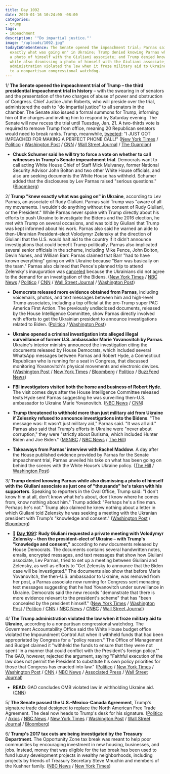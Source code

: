 ```yaml
---
title: Day 1092
date: 2020-01-16 10:24:00 -08:00
categories:
- trump
tags:
- impeachment
description: '"Do impartial justice."'
image: "/uploads/1092.jpg"
todayInOneSentence: The Senate opened the impeachment trial; Parnas said Trump "knew
  exactly what was going on" in Ukraine; Trump denied knowing Parnas while also dismissing
  a photo of himself with the Giuliani associate; and Trump denied knowing Parnas
  while also dismissing a photo of himself with the Giuliani associate; and the Trump
  administration violated the law when it froze military aid to Ukraine, according
  to a nonpartisan congressional watchdog.
---
```


1/ **The Senate opened the impeachment trial of Trump – the third presidential impeachment trial in history** – with the swearing in of senators and the presentation of the two charges of abuse of power and obstruction of Congress. Chief Justice John Roberts, who will preside over the trial, administered the oath to "do impartial justice" to all senators in the chamber. The Senate also issued a formal summons for Trump, informing him of the charges and inviting him to respond by Saturday evening. The Senate will now recess the trial until Tuesday, Jan. 21. A two-thirds vote is required to remove Trump from office, meaning 20 Republican senators would need to break ranks. Trump, meanwhile, [tweeted](https://twitter.com/realDonaldTrump/status/1217909231946477575): "I JUST GOT IMPEACHED FOR MAKING A PERFECT PHONE CALL!" ([New York Times](https://www.nytimes.com/2020/01/16/us/politics/trump-impeachment.html) / [Politico](https://www.politico.com/news/2020/01/16/mcconnell-pelosi-impeachment-articles-pens-099709) / [Washington Post](https://www.washingtonpost.com/politics/impeachment-trial-live-updates/2020/01/16/bfb641d6-37d5-11ea-bf30-ad313e4ec754_story.html) / [CNN](https://www.cnn.com/2020/01/16/politics/senate-impeachment-trial-starts/index.html) / [Wall Street Journal](https://www.wsj.com/articles/senators-to-be-sworn-in-as-trump-impeachment-trial-begins-11579177831) / [The Guardian](https://www.theguardian.com/us-news/live/2020/jan/16/trump-impeachment-trial-live-news-ukraine-pelosi-giuliani-latest-updates-senate-democrats))

* **Chuck Schumer said he will try to force a vote on whether to call witnesses in Trump's Senate impeachment trial**. Democrats want to call acting White House Chief of Staff Mick Mulvaney, former National Security Advisor John Bolton and two other White House officials, and also are seeking documents the White House has withheld. Schumer added that the disclosures by Lev Parnas raised "serious questions." ([Bloomberg](https://www.bloomberg.com/news/articles/2020-01-16/senators-to-be-sworn-in-by-chief-justice-impeachment-update))

2/ **Trump "knew exactly what was going on" in Ukraine**, according to Lev Parnas, an associate of Rudy Giuliani. Parnas said Trump was "aware of all my movements. I wouldn't do anything without the consent of Rudy Giuliani, or the President." While Parnas never spoke with Trump directly about his efforts to push Ukraine to investigate the Bidens and the 2016 election, he met with Trump on several occasions, and was told by Giuliani that Trump was kept informed about his work. Parnas also said he warned an aide to then-Ukrainian President-elect Volodymyr Zelensky at the direction of Giuliani that the U.S. would halt aid to the country if it didn't announce investigations that could benefit Trump politically. Parnas also implicated several senior officials in the scheme, including Mike Pence, John Bolton, Devin Nunes, and William Barr. Parnas claimed that Barr "had to have known everything" going on with Ukraine because "Barr was basically on the team." Parnas also claimed that Pence's planned trip to attend Zelensky's inauguration was [canceled](https://whatthefuckjusthappenedtoday.com/2019/10/04/day-988/#7-house-democrats-demanded-that-penc) because the Ukrainians did not agree to the demand for an investigation of the Bidens. ([New York Times](https://www.nytimes.com/2020/01/15/us/politics/lev-parnas-ukraine-trump-giuliani.html) / [NBC News](https://www.nbcnews.com/news/us-news/giuliani-associate-parnas-says-trump-knew-exactly-what-was-going-n1116731) / [Politico](https://www.politico.com/news/2020/01/15/lev-parnas-trump-knew-everything-099508) / [CNN](https://www.cnn.com/2020/01/15/politics/lev-parnas-trump-ukraine/index.html) / [Wall Street Journal](https://www.wsj.com/articles/house-impeachment-panels-release-documents-on-contacts-of-lev-parnas-11579141413) / [Washington Post](https://www.washingtonpost.com/politics/parnas-used-access-to-trumps-world-to-help-push-shadow-ukraine-effort-new-documents-show/2020/01/15/f350dd78-37f1-11ea-bf30-ad313e4ec754_story.html))

* **Democrats released more evidence obtained from Parnas**, including voicemails, photos, and text messages between him and high-level Trump associates, including a top official at the pro-Trump super PAC America First Action. The previously undisclosed documents, released by the House Intelligence Committee, show Parnas directly involved with efforts to get the Ukrainian president to announce investigations related to Biden. ([Politico](https://www.politico.com/news/2020/01/15/house-democrats-parnas-evidence-099413) / [Washington Post](https://www.washingtonpost.com/politics/parnas-used-access-to-trumps-world-to-help-push-shadow-ukraine-effort-new-documents-show/2020/01/15/f350dd78-37f1-11ea-bf30-ad313e4ec754_story.html))

* **Ukraine opened a criminal investigation into alleged illegal surveillance of former U.S. ambassador Marie Yovanovitch by Parnas**. Ukraine's interior ministry announced the investigation citing the documents released by House Democrats, which included several WhatsApp messages between Parnas and Robert Hyde, a Connecticut Republican who is running for a seat in Congress, that discussed monitoring Yovanovitch's physical movements and electronic devices. ([Washington Post](https://www.washingtonpost.com/world/europe/ukraine-opens-probe-into-possible-surveillance-of-us-ambassador-yovanovitch/2020/01/16/a5ae3e82-3862-11ea-a1ff-c48c1d59a4a1_story.html) / [New York Times](https://www.nytimes.com/2020/01/16/world/europe/ukraine-yovanovitch-investigation.html) / [Bloomberg](https://www.bloomberg.com/news/articles/2020-01-16/ukraine-probes-alleged-yovanovitch-surveillance-and-burisma-hack) / [Politico](https://www.politico.eu/article/ukraine-probes-possible-surveillance-of-us-ambassador/) / [BuzzFeed News](https://www.buzzfeednews.com/article/christopherm51/ukraine-impeachment-lev-parnas-marie-yovanovitch))

* **FBI investigators visited both the home and business of Robert Hyde**. The visit comes days after the House Intelligence Committee released texts Hyde sent Parnas suggesting he was surveilling then-U.S. ambassador to Ukraine Marie Yovanovitch. ([NBC News](https://www.nbcnews.com/politics/trump-impeachment-inquiry/fbi-visits-robert-hyde-s-home-office-after-he-s-n1117181) / [CNN](https://www.cnn.com/2020/01/16/politics/fbi-robert-hyde/))

* **Trump threatened to withhold more than just military aid from Ukraine if Zelesnky refused to announce investigations into the Bidens**. "The message was: It wasn’t just military aid," Parnas said. "It was all aid." Parnas also said that Trump's efforts in Ukraine were "never about corruption," they were "strictly about Burisma, which included Hunter Biden and Joe Biden." ([MSNBC](https://www.msnbc.com/msnbc/watch/lev-parnas-on-maddow-everybody-was-in-the-loop-76876869606) / [NBC News](https://www.nbcnews.com/news/us-news/giuliani-associate-parnas-says-trump-knew-exactly-what-was-going-n1116731) / [The Hill](https://thehill.com/homenews/administration/478528-parnas-reveals-new-accusations-against-trump-in-maddow-interview))

* **Takeaways from Parnas' interview with Rachel Maddow**. A day after the House published evidence provided by Parnas for the Senate impeachment trial, Parnas unveiled his take on what has been going on behind the scenes with the White House’s Ukraine policy. ([The Hill](https://thehill.com/homenews/administration/478528-parnas-reveals-new-accusations-against-trump-in-maddow-interview) / [Washington Post](https://www.washingtonpost.com/politics/2020/01/16/4-takeaways-lev-parnas-interviews-revelations/))

3/ **Trump denied knowing Parnas while also dismissing a photo of himself with the Giuliani associate as just one of "thousands" he's taken with his supporters**. Speaking to reporters in the Oval Office, Trump said: "I don't know him at all, don't know what he's about, don't know where he comes from, know nothing about him." Trump added: "Perhaps he's a fine man. Perhaps he's not." Trump also claimed he knew nothing about a letter in which Giuliani told Zelensky he was seeking a meeting with the Ukranian president with Trump's "knowledge and consent." ([Washington Post](https://www.washingtonpost.com/politics/impeachment-trial-live-updates/2020/01/16/bfb641d6-37d5-11ea-bf30-ad313e4ec754_story.html#link-44ZZYSZP2Y4VVDJQRVJZNG6E7E) / [Bloomberg](https://www.bloomberg.com/news/articles/2020-01-16/trump-says-he-doesn-t-know-parnas-despite-multiple-pictures))

* **📌 [Day 1091](https://whatthefuckjusthappenedtoday.com/2020/01/15/day-1091/#2-rudy-giuliani-requested-a-private): Rudy Giuliani requested a private meeting with Volodymyr Zelensky – then the president-elect of Ukraine – with Trump's "knowledge and consent,"** according to new documents released by House Democrats. The documents contains several handwritten notes, emails, encrypted messages, and text messages that show how Giuliani associate, Lev Parnas, tried to set up a meeting between Giuliani and Zelensky, as well as efforts to "Get Zelensky to announce that the Biden case will be investigated." The documents also show that before Marie Yovanovitch, the then-U.S. ambassador to Ukraine, was removed from her post, a Parnas associate now running for Congress sent menacing text messages suggesting that he had Yovanovitch under surveillance in Ukraine. Democrats said the new records "demonstrate that there is more evidence relevant to the president's scheme" that has "been concealed by the president himself." ([New York Times](https://www.nytimes.com/2020/01/14/us/politics/trump-impeachment-articles.html) / [Washington Post](https://www.washingtonpost.com/politics/ukraine-prosecutor-offered-information-related-to-biden-in-exchange-for-ambassadors-ouster-newly-released-materials-show/2020/01/14/cc45d19e-371e-11ea-9541-9107303481a4_story.html) / [Politico](https://www.politico.com/news/2020/01/14/house-dems-release-new-impeachment-evidence-related-to-indicted-giuliani-associate-098854) / [CNN](https://www.cnn.com/2020/01/14/politics/lev-parnas-documents-house-investigators/index.html) / [NBC News](https://www.nbcnews.com/politics/trump-impeachment-inquiry/giuliani-sought-private-meeting-ukrainian-president-documents-show-n1115691) / [CNBC](https://www.cnbc.com/2020/01/14/trump-impeachment-evidence-giuliani-requested-meeting-with-ukraine-president.html) / [Wall Street Journal](https://www.wsj.com/articles/new-documents-from-giuliani-associate-parnas-submitted-for-impeachment-trial-11579048547))

4/ **The Trump administration violated the law when it froze military aid to Ukraine**, according to a nonpartisan congressional watchdog. The Government Accountability Office said the White House budget office violated the Impoundment Control Act when it withheld funds that had been appropriated by Congress for a "policy reason." The Office of Management and Budget claimed it "withheld the funds to ensure that they were not spent 'in a manner that could conflict with the President's foreign policy.'" The GAO, however, rejected the argument, saying "Faithful execution of the law does not permit the President to substitute his own policy priorities for those that Congress has enacted into law." ([Politico](https://www.politico.com/news/2020/01/16/white-house-violated-the-law-by-freezing-ukraine-aid-gao-says-099682) / [New York Times](https://www.nytimes.com/2020/01/16/us/politics/gao-trump-ukraine.html) / [Washington Post](https://www.washingtonpost.com/business/economy/white-house-hold-on-ukraine-aid-violated-federal-law-congressional-watchdog-says/2020/01/16/060ea7aa-37a3-11ea-9c01-d674772db96b_story.html) / [CNN](https://www.cnn.com/2020/01/16/politics/gao-report-administration-violated-law-withholding-aid/) / [NBC News](https://www.nbcnews.com/politics/trump-impeachment-inquiry/ukraine-aid-hold-violated-law-government-accountability-office-n1117031) / [Associated Press](https://apnews.com/9127109f325778490fd40c5f98be1817) / [Wall Street Journal](https://www.wsj.com/articles/hold-on-ukraine-aid-violated-law-nonpartisan-watchdog-finds-11579187146))

* **READ**: GAO concludes OMB violated law in withholding Ukraine aid. ([CNN](https://www.cnn.com/2020/01/16/politics/ukraine-aid-gao-omb-violation-read/index.html))

5/ **The Senate passed the U.S.-Mexico-Canada Agreement**, Trump's signature trade deal designed to replace the North American Free Trade Agreement. The deal now heads to Trump's desk for his signature. ([Politico](https://www.politico.com/news/2020/01/16/senate-passes-usmca-in-major-win-for-trump-099744) / [Axios](https://www.axios.com/senate-passes-usmca-free-trade-nafta-c694d15f-80c6-4f90-8c79-1767579a72be.html) / [NBC News](https://www.nbcnews.com/politics/congress/senate-passes-new-north-american-trade-deal-trump-priority-n1117191) / [New York Times](https://www.nytimes.com/2020/01/16/us/politics/usmca-vote.html) / [Washington Post](https://www.washingtonpost.com/us-policy/2020/01/16/senate-approves-new-usmca-trade-deal-with-canada-mexico/) / [Wall Street Journal](https://www.wsj.com/articles/senate-expected-to-pass-usmca-new-north-american-trade-pact-11579185138) / [Bloomberg](https://www.bloomberg.com/news/articles/2020-01-16/senate-passes-usmca-giving-trump-a-win-before-impeachment-trial))

6/ **Trump's 2017 tax cuts are being investigated by the Treasury Department**. The Opportunity Zone tax break was meant to help poor communities by encouraging investment in new housing, businesses, and jobs. Instead, money that was eligible for the tax break has been used to fund luxury development projects in wealthy neighborhoods, including projects by friends of Treasury Secretary Steve Mnuchin and members of the Kushner family. ([NBC News](https://www.nbcnews.com/politics/donald-trump/treasury-s-internal-watchdog-probing-trump-administration-opportunity-zone-program-n1116716) / [New York Times](https://www.nytimes.com/2020/01/15/business/trump-opportunity-zone-investigation.html))